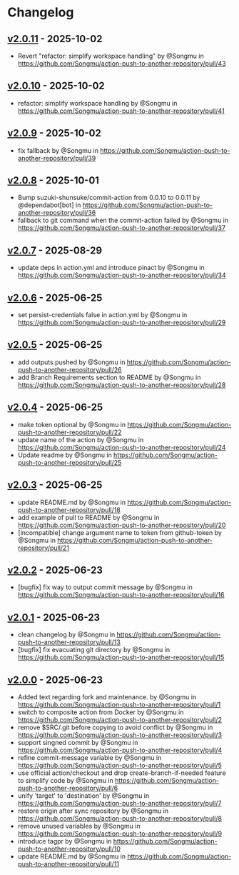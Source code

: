 # Changelog

## [v2.0.11](https://github.com/Songmu/action-push-to-another-repository/compare/v2.0.10...v2.0.11) - 2025-10-02
- Revert "refactor: simplify workspace handling" by @Songmu in https://github.com/Songmu/action-push-to-another-repository/pull/43

## [v2.0.10](https://github.com/Songmu/action-push-to-another-repository/compare/v2.0.9...v2.0.10) - 2025-10-02
- refactor: simplify workspace handling by @Songmu in https://github.com/Songmu/action-push-to-another-repository/pull/41

## [v2.0.9](https://github.com/Songmu/action-push-to-another-repository/compare/v2.0.8...v2.0.9) - 2025-10-02
- fix fallback by @Songmu in https://github.com/Songmu/action-push-to-another-repository/pull/39

## [v2.0.8](https://github.com/Songmu/action-push-to-another-repository/compare/v2.0.7...v2.0.8) - 2025-10-01
- Bump suzuki-shunsuke/commit-action from 0.0.10 to 0.0.11 by @dependabot[bot] in https://github.com/Songmu/action-push-to-another-repository/pull/36
- fallback to git command when the commit-action failed by @Songmu in https://github.com/Songmu/action-push-to-another-repository/pull/37

## [v2.0.7](https://github.com/Songmu/action-push-to-another-repository/compare/v2.0.6...v2.0.7) - 2025-08-29
- update deps in action.yml and introduce pinact by @Songmu in https://github.com/Songmu/action-push-to-another-repository/pull/34

## [v2.0.6](https://github.com/Songmu/action-push-to-another-repository/compare/v2.0.5...v2.0.6) - 2025-06-25
- set persist-credentials false in action.yml by @Songmu in https://github.com/Songmu/action-push-to-another-repository/pull/29

## [v2.0.5](https://github.com/Songmu/action-push-to-another-repository/compare/v2.0.4...v2.0.5) - 2025-06-25
- add outputs.pushed by @Songmu in https://github.com/Songmu/action-push-to-another-repository/pull/26
- add Branch Requirements section to README by @Songmu in https://github.com/Songmu/action-push-to-another-repository/pull/28

## [v2.0.4](https://github.com/Songmu/action-push-to-another-repository/compare/v2.0.3...v2.0.4) - 2025-06-25
- make token optional by @Songmu in https://github.com/Songmu/action-push-to-another-repository/pull/22
- update name of the action by @Songmu in https://github.com/Songmu/action-push-to-another-repository/pull/24
- Update readme by @Songmu in https://github.com/Songmu/action-push-to-another-repository/pull/25

## [v2.0.3](https://github.com/Songmu/action-push-to-another-repository/compare/v2.0.2...v2.0.3) - 2025-06-25
- update README.md by @Songmu in https://github.com/Songmu/action-push-to-another-repository/pull/18
- add example of pull to README by @Songmu in https://github.com/Songmu/action-push-to-another-repository/pull/20
- [incompatible] change argument name to token from github-token by @Songmu in https://github.com/Songmu/action-push-to-another-repository/pull/21

## [v2.0.2](https://github.com/Songmu/action-push-to-another-repository/compare/v2.0.1...v2.0.2) - 2025-06-23
- [bugfix] fix way to output commit message by @Songmu in https://github.com/Songmu/action-push-to-another-repository/pull/16

## [v2.0.1](https://github.com/Songmu/action-push-to-another-repository/compare/v2.0.0...v2.0.1) - 2025-06-23
- clean changelog by @Songmu in https://github.com/Songmu/action-push-to-another-repository/pull/13
- [bugfix] fix evacuating git directory by @Songmu in https://github.com/Songmu/action-push-to-another-repository/pull/15

## [v2.0.0](https://github.com/Songmu/action-push-to-another-repository/compare/v1.7.2...v2.0.0) - 2025-06-23
- Added text regarding fork and maintenance. by @Songmu in https://github.com/Songmu/action-push-to-another-repository/pull/1
- switch to composite action from Docker by @Songmu in https://github.com/Songmu/action-push-to-another-repository/pull/2
- remove $SRC/.git before copying to avoid conflict by @Songmu in https://github.com/Songmu/action-push-to-another-repository/pull/3
- support singned commit by @Songmu in https://github.com/Songmu/action-push-to-another-repository/pull/4
- refine commit-message variable by @Songmu in https://github.com/Songmu/action-push-to-another-repository/pull/5
- use official action/checkout and drop create-branch-if-needed feature to simplify code by @Songmu in https://github.com/Songmu/action-push-to-another-repository/pull/6
- unify 'target' to 'destination' by @Songmu in https://github.com/Songmu/action-push-to-another-repository/pull/7
- restore origin after sync repository by @Songmu in https://github.com/Songmu/action-push-to-another-repository/pull/8
- remove unused variables by @Songmu in https://github.com/Songmu/action-push-to-another-repository/pull/9
- introduce tagpr by @Songmu in https://github.com/Songmu/action-push-to-another-repository/pull/10
- update README.md by @Songmu in https://github.com/Songmu/action-push-to-another-repository/pull/11
